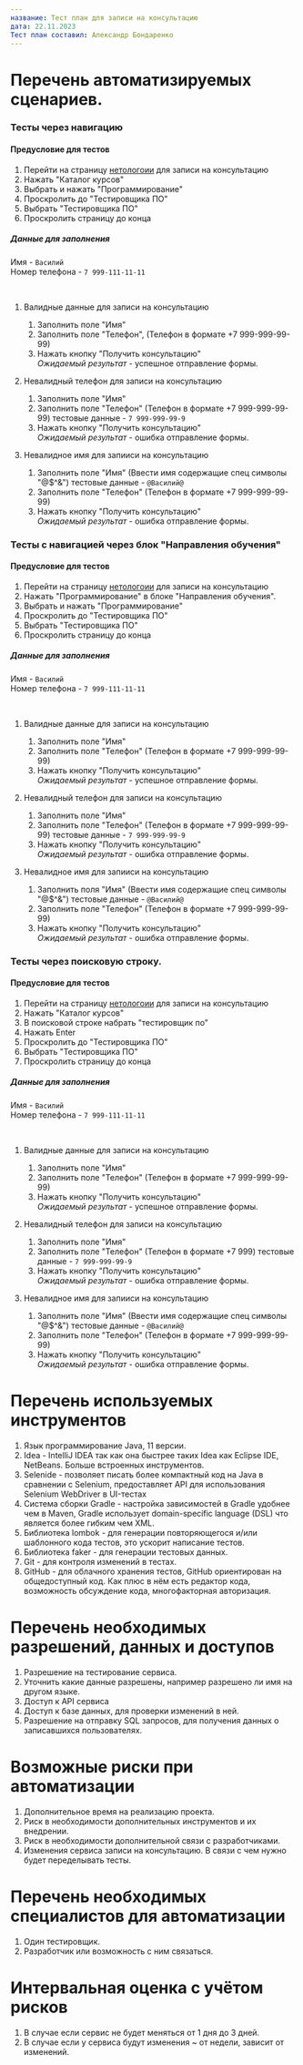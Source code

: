 ```yaml
---
название: Тест план для записи на консультацию
дата: 22.11.2023
Тест план составил: Александр Бондаренко
---
```


# Перечень автоматизируемых сценариев.

### Тесты через навигацию

#### Предусловие для тестов
  1. Перейти на страницу [нетологоии](https://netology.ru/#/) для записи на консультацию
  1. Нажать "Каталог курсов"
  1. Выбрать и нажать "Программирование"
  1. Проскролить до "Тестировщика ПО"
  1. Выбрать "Тестировщика ПО"
  1. Проскролить страницу до конца

##### Данные для заполнения
Имя - ```Василий```
<br>
Номер телефона - ```7 999-111-11-11```
  
  <br>

  1. Валидные данные для записи на консультацию
     1. Заполнить поле "Имя"
     1. Заполнить поле "Телефон", (Телефон в формате +7 999-999-99-99)
     1. Нажать кнопку "Получить консультацию"
        <br>
    *Ожидаемый результат* - успешное отправление формы.
    
  1. Невалидный телефон для записи на консультацию
     1. Заполнить поле "Имя"
     1. Заполнить поле "Телефон" (Телефон в формате +7 999-999-99-99) тестовые данные - ```7 999-999-99-9```
     1. Нажать кнопку "Получить консультацию"
           <br>
    *Ожидаемый результат* - ошибка отправление формы.
        
  1. Невалидное имя для запииси на консультацию
     1. Заполнить поле "Имя" (Ввести имя содержащие спец символы "@$^&") тестовые данные - ```@Василий@```
     1. Заполнить поле "Телефон" (Телефон в формате +7 999-999-99-99)
     1. Нажать кнопку "Получить консультацию"
        <br>
    *Ожидаемый результат* - ошибка отправление формы.
        

  ### Тесты с навигацией через блок "Направления обучения"

  #### Предусловие для тестов
  1. Перейти на страницу [нетологоии](https://netology.ru/#/) для записи на консультацию
  1. Нажать "Программирование" в блоке "Направления обучения".
  1. Выбрать и нажать "Программирование"
  1. Проскролить до "Тестировщика ПО"
  1. Выбрать "Тестировщика ПО"
  1. Проскролить страницу до конца

##### Данные для заполнения
Имя - ```Василий```
<br>
Номер телефона - ```7 999-111-11-11```
  
  <br>
  
  1. Валидные данные для записи на консультацию
     1. Заполнить поле "Имя"
     1. Заполнить поле "Телефон" (Телефон в формате +7 999-999-99-99)
     1. Нажать кнопку "Получить консультацию"
        <br>
    *Ожидаемый результат* - успешное отправление формы.
        
  1. Невалидный телефон для записи на консультацию
     1. Заполнить поле "Имя"
     1. Заполнить поле "Телефон" (Телефон в формате +7 999-999-99-99) тестовые данные - ```7 999-999-99-9```
     1. Нажать кнопку "Получить консультацию"
        <br>
    *Ожидаемый результат* - ошибка отправление формы.
      
  1. Невалидное имя для запииси на консультацию
     1. Заполнить поля "Имя" (Ввести имя содержащие спец символы "@$^&") тестовые данные - ```@Василий@```
     1. Заполнить поле "Телефон" (Телефон в формате +7 999-999-99-99)
     1. Нажать кнопку "Получить консультацию"
        <br>
    *Ожидаемый результат* - ошибка отправление формы.

  ### Тесты через поисковую строку.
  
  #### Предусловие для тестов
  1. Перейти на страницу [нетологоии](https://netology.ru/#/) для записи на консультацию
  1. Нажать "Каталог курсов"
  1. В поисковой строке набрать "тестировщик по"
  1. Нажать Enter 
  1. Проскролить до "Тестировщика ПО"
  1. Выбрать "Тестировщика ПО"
  1. Проскролить страницу до конца

##### Данные для заполнения
Имя - ```Василий```
<br>
Номер телефона - ```7 999-111-11-11```
  
  <br>
  
  1. Валидные данные для записи на консультацию
     1. Заполнить поле "Имя"
     1. Заполнить поле "Телефон" (Телефон в формате +7 999-999-99-99)
     1. Нажать кнопку "Получить консультацию"
        <br>
    *Ожидаемый результат* - успешное отправление формы.
        
  1. Невалидный телефон для записи на консультацию
     1. Заполнить поле "Имя"
     1. Заполнить поле "Телефон" (Телефон в формате +7 999) тестовые данные - ```7 999-999-99-9```
     1. Нажать кнопку "Получить консультацию"
        <br>
    *Ожидаемый результат* - ошибка отправление формы.
      
  1. Невалидное имя для запииси на консультацию
     1. Заполнить поле "Имя" (Ввести имя содержащие спец символы "@$^&") тестовые данные - ```@Василий@```
     1. Заполнить поле "Телефон" (Телефон в формате +7 999-999-99-99)
     1. Нажать кнопку "Получить консультацию"
        <br>
    *Ожидаемый результат* - ошибка отправление формы.

  
# Перечень используемых инструментов

  1. Язык программирование Java, 11 версии.
  1. Idea - IntelliJ IDEA так как она быстрее таких Idea как Eclipse IDE, NetBeans. Больше встроенных инструментов.
  1. Selenide - позволяет писать более компактный код на Java в сравнении с Selenium, предоставляет API для использования Selenium WebDriver в UI-тестах
  1. Система сборки Gradle - настройка зависимостей в Gradle удобнее чем в Maven, Gradle использует domain-specific language (DSL) что является более гибким чем XML.
  1. Библиотека lombok - для генерации повторяющегося и/или шаблонного кода тестов, это ускорит написание тестов.
  1. Библиотека faker - для генерации тестовых данных.
  1. Git - для контроля изменений в тестах.
  1. GitHub - для облачного хранения тестов, GitHub ориентирован на общедоступный код. Как плюс в нём есть редактор кода, возможность обсуждение кода, многофакторная авторизация.

# Перечень необходимых разрешений, данных и доступов

  1. Разрешение на тестирование сервиса.
  1. Уточнить какие данные разрешены, например разрешено ли имя на другом языке.
  1. Доступ к API сервиса
  1. Доступ к базе данных, для проверки изменений в ней.
  1. Разрешение на отправку SQL запросов, для получения данных о записавшихся пользователях.

# Возможные риски при автоматизации

  1. Дополнительное время на реализацию проекта.
  1. Риск в необходимости дополнительных инструментов и их внедрении.
  1. Риск в необходимости дополнительной связи с разработчиками. 
  1. Изменения сервиса записи на консультацию. В связи с чем нужно будет переделывать тесты. 

# Перечень необходимых специалистов для автоматизации

  1. Один тестировщик.
  1. Разработчик или возможность с ним связаться. 

# Интервальная оценка с учётом рисков
  
  1. В случае если сервис не будет меняться от 1 дня до 3 дней.
  1. В случае если у сервиса будут изменения ~ от недели, зависит от изменений.
